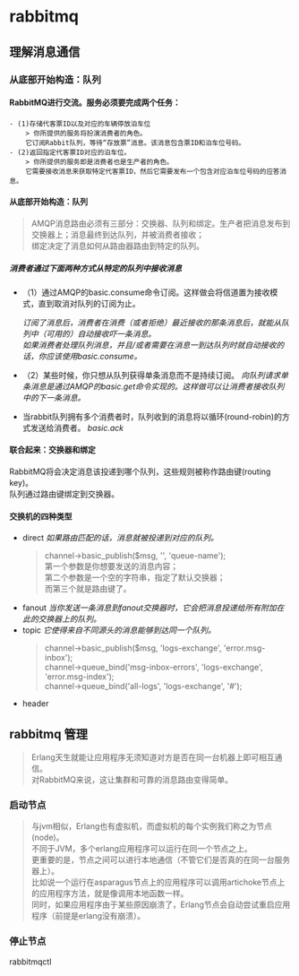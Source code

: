 # rabbitmq

## 理解消息通信

### 从底部开始构造：队列

#### RabbitMQ进行交流。服务必须要完成两个任务：

    - (1)存储代客票ID以及对应的车辆停放泊车位
        > 你所提供的服务将扮演消费者的角色。
        它订阅Rabbit队列，等待“存放票”消息。该消息包含票ID和泊车位号码。
    - (2)返回指定代客票ID对应的泊车位。
        > 你所提供的服务即是消费者也是生产者的角色。
        它需要接收消息来获取特定代客票ID，然后它需要发布一个包含对应泊车位号码的应答消息。

#### 从底部开始构造：队列

>AMQP消息路由必须有三部分：交换器、队列和绑定。生产者把消息发布到交换器上；消息最终到达队列，并被消费者接收；<br>
绑定决定了消息如何从路由器路由到特定的队列。

##### 消费者通过下面两种方式从特定的队列中接收消息

- （1）通过AMQP的basic.consume命令订阅。这样做会将信道置为接收模式，直到取消对队列的订阅为止。

     *订阅了消息后，消费者在消费（或者拒绝）最近接收的那条消息后，就能从队列中（可用的）自动接收吓一条消息。*<br>
     *如果消费者处理队列消息，并且/或者需要在消息一到达队列时就自动接收的话，你应该使用basic.consume。*

- （2）某些时候，你只想从队列获得单条消息而不是持续订阅。
    *向队列请求单条消息是通过AMQP的basic.get命令实现的。这样做可以让消费者接收队列中的下一条消息。*

- 当rabbit队列拥有多个消费者时，队列收到的消息将以循环(round-robin)的方式发送给消费者。
    *basic.ack*

#### 联合起来：交换器和绑定
RabbitMQ将会决定消息该投递到哪个队列，这些规则被称作路由键(routing key)。<br>
队列通过路由键绑定到交换器。<br>

#### 交换机的四种类型

- direct
  *如果路由匹配的话，消息就被投递到对应的队列。*
  > channel->basic_publish($msg, '', 'queue-name');<br>
  第一个参数是你想要发送的消息内容；<br>
  第二个参数是一个空的字符串，指定了默认交换器；<br>
  而第三个就是路由键了。
- fanout
  *当你发送一条消息到fanout交换器时，它会把消息投递给所有附加在此的交换器上的队列。*
- topic
  *它使得来自不同源头的消息能够到达同一个队列。*
  >channel->basic_publish($msg, 'logs-exchange', 'error.msg-inbox');<br>
  channel->queue_bind('msg-inbox-errors', 'logs-exchange', 'error.msg-index');<br>
  channel->queue_bind('all-logs', 'logs-exchange', '#');<br>
- header

## rabbitmq 管理

>Erlang天生就能让应用程序无须知道对方是否在同一台机器上即可相互通信。<br>
对RabbitMQ来说，这让集群和可靠的消息路由变得简单。

### 启动节点

>与jvm相似，Erlang也有虚拟机，而虚拟机的每个实例我们称之为节点(node)。<br>
不同于JVM，多个erlang应用程序可以运行在同一个节点之上。<br>
更重要的是，节点之间可以进行本地通信（不管它们是否真的在同一台服务器上）。<br>
比如说一个运行在asparagus节点上的应用程序可以调用artichoke节点上的应用程序方法，就是像调用本地函数一样。<br>
同时，如果应用程序由于某些原因崩溃了，Erlang节点会自动尝试重启应用程序（前提是erlang没有崩溃）。<br>

### 停止节点

rabbitmqctl